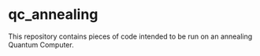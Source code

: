 # qc_annealing
This repository contains pieces of code intended to be run on an annealing Quantum Computer.
